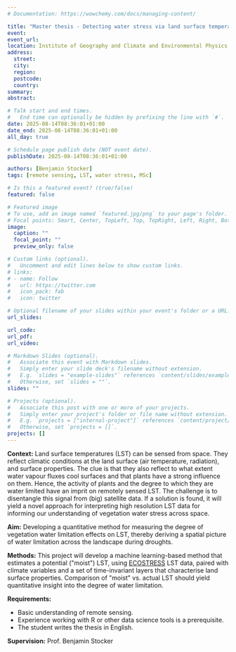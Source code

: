 ```yaml
---
# Documentation: https://wowchemy.com/docs/managing-content/

title: "Master thesis - Detecting water stress via land surface temperatures"
event:
event_url:
location: Institute of Geography and Climate and Environmental Physics, University of Bern
address:
  street:
  city:
  region:
  postcode:
  country:
summary:
abstract:

# Talk start and end times.
#   End time can optionally be hidden by prefixing the line with `#`.
date: 2025-08-14T08:36:01+01:00
date_end: 2025-08-14T08:36:01+01:00
all_day: true

# Schedule page publish date (NOT event date).
publishDate: 2025-08-14T08:36:01+01:00

authors: [Benjamin Stocker]
tags: [remote sensing, LST, water stress, MSc]

# Is this a featured event? (true/false)
featured: false

# Featured image
# To use, add an image named `featured.jpg/png` to your page's folder. 
# Focal points: Smart, Center, TopLeft, Top, TopRight, Left, Right, BottomLeft, Bottom, BottomRight.
image:
  caption: ""
  focal_point: ""
  preview_only: false

# Custom links (optional).
#   Uncomment and edit lines below to show custom links.
# links:
# - name: Follow
#   url: https://twitter.com
#   icon_pack: fab
#   icon: twitter

# Optional filename of your slides within your event's folder or a URL.
url_slides:

url_code:
url_pdf:
url_video:

# Markdown Slides (optional).
#   Associate this event with Markdown slides.
#   Simply enter your slide deck's filename without extension.
#   E.g. `slides = "example-slides"` references `content/slides/example-slides.md`.
#   Otherwise, set `slides = ""`.
slides: ""

# Projects (optional).
#   Associate this post with one or more of your projects.
#   Simply enter your project's folder or file name without extension.
#   E.g. `projects = ["internal-project"]` references `content/project/deep-learning/index.md`.
#   Otherwise, set `projects = []`.
projects: []
---
```



**Context:** Land surface temperatures (LST) can be sensed from space. They reflect climatic conditions at the land surface (air temperature, radiation), and surface properties. The clue is that they also reflect to what extent water vapour fluxes cool surfaces and that plants have a strong influence on them. Hence, the activity of plants and the degree to which they are water limited have an imprit on remotely sensed LST. The challenge is to disentangle this signal from (big) satellite data. If a solution is found, it will yield a novel approach for interpreting high resolution LST data for informing our understanding of vegetation water stress across space.

**Aim:** Developing a quantitative method for measuring the degree of vegetation water limitation effects on LST, thereby deriving a spatial picture of water limitation across the landscape during droughts.

**Methods:** This project will develop a machine learning-based method that estimates a potential ("moist") LST, using [ECOSTRESS](https://ecostress.jpl.nasa.gov/) LST data, paired with climate variables and a set of time-invariant layers that characterise land surface properties. Comparison of "moist" vs. actual LST should yield quantitative insight into the degree of water limitation.


**Requirements:**

- Basic understanding of remote sensing. 
- Experience working with R or other data science tools is a prerequisite.
- The student writes the thesis in English.

**Supervision:** Prof. Benjamin Stocker
